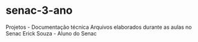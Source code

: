# senac-3-ano
Projetos - Documentação técnica
Arquivos elaborados durante as aulas no Senac
Erick Souza - Aluno do Senac
